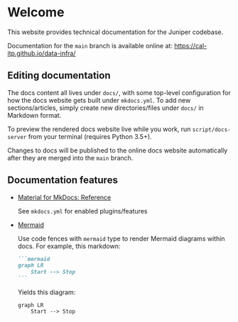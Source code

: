 # Welcome

This website provides technical documentation for the Juniper codebase.

Documentation for the `main` branch is available online at: <https://cal-itp.github.io/data-infra/>

## Editing documentation

The docs content all lives under `docs/`, with some top-level configuration for how the docs website gets built under `mkdocs.yml`. To add new sections/articles, simply create new directories/files under `docs/` in Markdown format.

To preview the rendered docs website live while you work, run `script/docs-server` from your terminal (requires Python 3.5+).

Changes to docs will be published to the online docs website automatically after they are merged into the `main` branch.

## Documentation features

- [Material for MkDocs: Reference](https://squidfunk.github.io/mkdocs-material/reference/admonitions/)

    See `mkdocs.yml` for enabled plugins/features

- [Mermaid](https://mermaid-js.github.io/mermaid/)

    Use code fences with `mermaid` type to render Mermaid diagrams within docs. For example, this markdown:

    ~~~markdown
    ```mermaid
    graph LR
        Start --> Stop
    ```
    ~~~

    Yields this diagram:

    ~~~mermaid
    graph LR
        Start --> Stop
    ~~~
